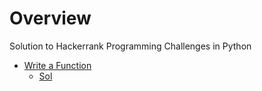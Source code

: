 
# Overview 

Solution to Hackerrank Programming Challenges in Python 

- [Write a Function](https://www.hackerrank.com/challenges/write-a-function/problem)
  - [Sol](write_a_function.py)
